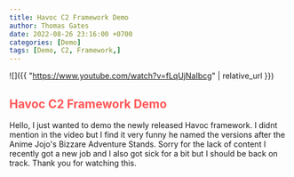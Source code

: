 ```yaml
---
title: Havoc C2 Framework Demo
author: Thomas Gates
date: 2022-08-26 23:16:00 +0700
categories: [Demo]
tags: [Demo, C2, Framework,]
---
```

![]({{ "https://www.youtube.com/watch?v=fLqUjNaIbcg" | relative_url }})
## **<span style='color:#ff5555'>Havoc C2 Framework Demo</span>**
Hello, I just wanted to demo the newly released Havoc framework. I didnt mention in the video but I find it very funny he named the versions after the Anime Jojo's Bizzare Adventure Stands. Sorry for the lack of content I recently got a new job and I also got sick for a bit but I should be back on track. Thank you for watching this.
